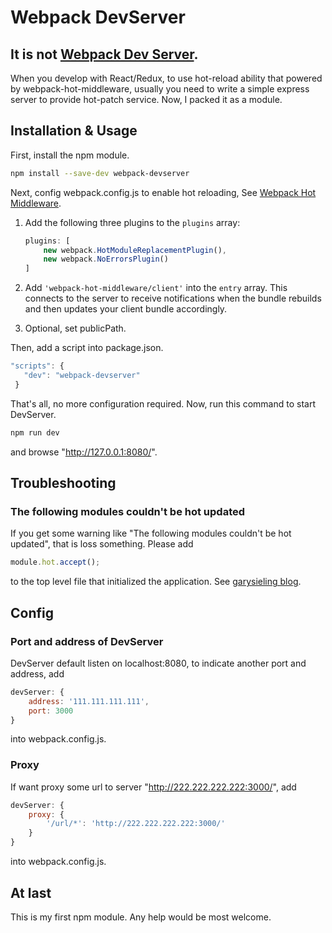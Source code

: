 # Webpack DevServer

## It is not [Webpack Dev Server](https://github.com/webpack/webpack-dev-server).

When you develop with React/Redux, to use hot-reload ability that powered by webpack-hot-middleware, usually you need to write a simple express server to provide hot-patch service.
Now, I packed it as a module.

## Installation & Usage

First, install the npm module.

```sh
npm install --save-dev webpack-devserver
```

Next, config webpack.config.js to enable hot reloading, See [Webpack Hot Middleware](https://github.com/glenjamin/webpack-hot-middleware).

 1. Add the following three plugins to the `plugins` array:
    ```js
    plugins: [
        new webpack.HotModuleReplacementPlugin(),
        new webpack.NoErrorsPlugin()
    ]
    ```

 2. Add `'webpack-hot-middleware/client'` into the `entry` array.
    This connects to the server to receive notifications when the bundle
    rebuilds and then updates your client bundle accordingly.

 3. Optional, set publicPath.

Then, add a script into package.json.

```js
"scripts": {
   "dev": "webpack-devserver"
 }
```

That's all, no more configuration required.
Now, run this command to start DevServer.

```sh
npm run dev
```
and browse "http://127.0.0.1:8080/".


## Troubleshooting

### The following modules couldn't be hot updated
If you get some warning like "The following modules couldn't be hot updated", that is loss something. Please add 
```js
module.hot.accept();
```
to the top level file that initialized the application. See [garysieling blog](https://www.garysieling.com/blog/3183-2).

## Config

### Port and address of DevServer
DevServer default listen on localhost:8080, to indicate another port and address, add 
```js
devServer: {
	address: '111.111.111.111',
	port: 3000
}
```
into webpack.config.js.

### Proxy
If want proxy some url to server "http://222.222.222.222:3000/", add
```js
devServer: {
	proxy: {
        '/url/*': 'http://222.222.222.222:3000/'
    }
}
```
into webpack.config.js.

## At last

This is my first npm module. Any help would be most welcome.
